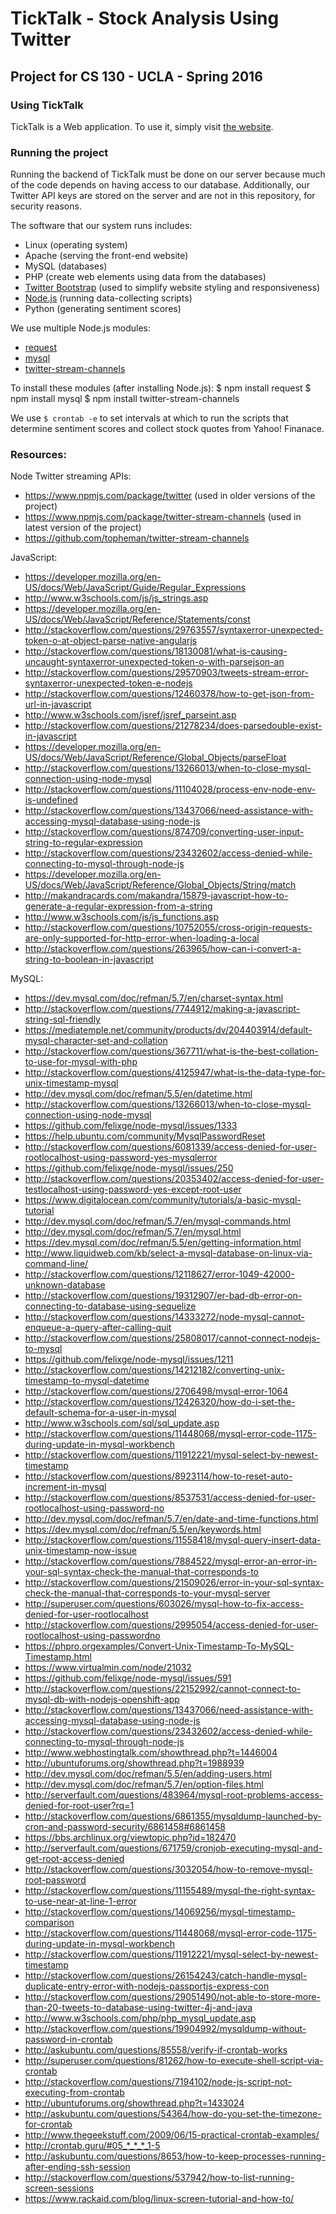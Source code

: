 # TickTalk - Stock Analysis Using Twitter
## Project for CS 130 - UCLA - Spring 2016

### Using TickTalk

TickTalk is a Web application.  To use it, simply visit [the website](http://52.27.111.35/).

### Running the project

Running the backend of TickTalk must be done on our server because much of the code depends on having access to our database.
Additionally, our Twitter API keys are stored on the server and are not in this repository, for security reasons.

The software that our system runs includes:
* Linux (operating system)
* Apache (serving the front-end website)
* MySQL (databases)
* PHP (create web elements using data from the databases)
* [Twitter Bootstrap](http://getbootstrap.com/2.3.2/) (used to simplify website styling and responsiveness)
* [Node.js](https://nodejs.org/en/) (running data-collecting scripts)
* Python (generating sentiment scores)

We use multiple Node.js modules:
* [request](https://github.com/request/request)
* [mysql](https://github.com/felixge/node-mysql)
* [twitter-stream-channels](https://www.npmjs.com/package/twitter-stream-channels)

To install these modules (after installing Node.js):
    $ npm install request
    $ npm install mysql
    $ npm install twitter-stream-channels

We use `$ crontab -e` to set intervals at which to run the scripts that determine sentiment scores and collect stock quotes from Yahoo! Finanace.

### Resources:

Node Twitter streaming APIs:
* https://www.npmjs.com/package/twitter (used in older versions of the project)
* https://www.npmjs.com/package/twitter-stream-channels (used in latest version of the project)
* https://github.com/topheman/twitter-stream-channels

JavaScript:
* https://developer.mozilla.org/en-US/docs/Web/JavaScript/Guide/Regular_Expressions
* http://www.w3schools.com/js/js_strings.asp
* https://developer.mozilla.org/en-US/docs/Web/JavaScript/Reference/Statements/const
* http://stackoverflow.com/questions/29763557/syntaxerror-unexpected-token-o-at-object-parse-native-angularjs
* http://stackoverflow.com/questions/18130081/what-is-causing-uncaught-syntaxerror-unexpected-token-o-with-parsejson-an
* http://stackoverflow.com/questions/29570903/tweets-stream-error-syntaxerror-unexpected-token-e-nodejs
* http://stackoverflow.com/questions/12460378/how-to-get-json-from-url-in-javascript
* http://www.w3schools.com/jsref/jsref_parseint.asp
* http://stackoverflow.com/questions/21278234/does-parsedouble-exist-in-javascript
* https://developer.mozilla.org/en-US/docs/Web/JavaScript/Reference/Global_Objects/parseFloat
* http://stackoverflow.com/questions/13266013/when-to-close-mysql-connection-using-node-mysql
* http://stackoverflow.com/questions/11104028/process-env-node-env-is-undefined
* http://stackoverflow.com/questions/13437066/need-assistance-with-accessing-mysql-database-using-node-js
* http://stackoverflow.com/questions/874709/converting-user-input-string-to-regular-expression
* http://stackoverflow.com/questions/23432602/access-denied-while-connecting-to-mysql-through-node-js
* https://developer.mozilla.org/en-US/docs/Web/JavaScript/Reference/Global_Objects/String/match
* http://makandracards.com/makandra/15879-javascript-how-to-generate-a-regular-expression-from-a-string
* http://www.w3schools.com/js/js_functions.asp
* http://stackoverflow.com/questions/10752055/cross-origin-requests-are-only-supported-for-http-error-when-loading-a-local
* http://stackoverflow.com/questions/263965/how-can-i-convert-a-string-to-boolean-in-javascript

MySQL:
* https://dev.mysql.com/doc/refman/5.7/en/charset-syntax.html
* http://stackoverflow.com/questions/7744912/making-a-javascript-string-sql-friendly
* https://mediatemple.net/community/products/dv/204403914/default-mysql-character-set-and-collation
* http://stackoverflow.com/questions/367711/what-is-the-best-collation-to-use-for-mysql-with-php
* http://stackoverflow.com/questions/4125947/what-is-the-data-type-for-unix-timestamp-mysql
* http://dev.mysql.com/doc/refman/5.5/en/datetime.html
* http://stackoverflow.com/questions/13266013/when-to-close-mysql-connection-using-node-mysql
* https://github.com/felixge/node-mysql/issues/1333
* https://help.ubuntu.com/community/MysqlPasswordReset
* http://stackoverflow.com/questions/6081339/access-denied-for-user-rootlocalhost-using-password-yes-mysqlerror
* https://github.com/felixge/node-mysql/issues/250
* http://stackoverflow.com/questions/20353402/access-denied-for-user-testlocalhost-using-password-yes-except-root-user
* https://www.digitalocean.com/community/tutorials/a-basic-mysql-tutorial
* http://dev.mysql.com/doc/refman/5.7/en/mysql-commands.html
* http://dev.mysql.com/doc/refman/5.7/en/mysql.html
* https://dev.mysql.com/doc/refman/5.5/en/getting-information.html
* http://www.liquidweb.com/kb/select-a-mysql-database-on-linux-via-command-line/
* http://stackoverflow.com/questions/12118627/error-1049-42000-unknown-database
* http://stackoverflow.com/questions/19312907/er-bad-db-error-on-connecting-to-database-using-sequelize
* http://stackoverflow.com/questions/14333272/node-mysql-cannot-enqueue-a-query-after-calling-quit
* http://stackoverflow.com/questions/25808017/cannot-connect-nodejs-to-mysql
* https://github.com/felixge/node-mysql/issues/1211
* http://stackoverflow.com/questions/14212182/converting-unix-timestamp-to-mysql-datetime
* http://stackoverflow.com/questions/2706498/mysql-error-1064
* http://stackoverflow.com/questions/12426320/how-do-i-set-the-default-schema-for-a-user-in-mysql
* http://www.w3schools.com/sql/sql_update.asp
* http://stackoverflow.com/questions/11448068/mysql-error-code-1175-during-update-in-mysql-workbench
* http://stackoverflow.com/questions/11912221/mysql-select-by-newest-timestamp
* http://stackoverflow.com/questions/8923114/how-to-reset-auto-increment-in-mysql
* http://stackoverflow.com/questions/8537531/access-denied-for-user-rootlocalhost-using-password-no
* http://dev.mysql.com/doc/refman/5.7/en/date-and-time-functions.html
* https://dev.mysql.com/doc/refman/5.5/en/keywords.html
* http://stackoverflow.com/questions/11558418/mysql-query-insert-data-unix-timestamp-now-issue
* http://stackoverflow.com/questions/7884522/mysql-error-an-error-in-your-sql-syntax-check-the-manual-that-corresponds-to
* http://stackoverflow.com/questions/21509026/error-in-your-sql-syntax-check-the-manual-that-corresponds-to-your-mysql-server
* http://superuser.com/questions/603026/mysql-how-to-fix-access-denied-for-user-rootlocalhost
* http://stackoverflow.com/questions/2995054/access-denied-for-user-rootlocalhost-using-passwordno
* https://phpro.orgexamples/Convert-Unix-Timestamp-To-MySQL-Timestamp.html
* https://www.virtualmin.com/node/21032
* https://github.com/felixge/node-mysql/issues/591
* http://stackoverflow.com/questions/22152992/cannot-connect-to-mysql-db-with-nodejs-openshift-app
* http://stackoverflow.com/questions/13437066/need-assistance-with-accessing-mysql-database-using-node-js
* http://stackoverflow.com/questions/23432602/access-denied-while-connecting-to-mysql-through-node-js
* http://www.webhostingtalk.com/showthread.php?t=1446004
* http://ubuntuforums.org/showthread.php?t=1988939
* http://dev.mysql.com/doc/refman/5.5/en/adding-users.html
* http://dev.mysql.com/doc/refman/5.7/en/option-files.html
* http://serverfault.com/questions/483964/mysql-root-problems-access-denied-for-root-user?rq=1
* http://stackoverflow.com/questions/6861355/mysqldump-launched-by-cron-and-password-security/6861458#6861458
* https://bbs.archlinux.org/viewtopic.php?id=182470
* http://serverfault.com/questions/671759/cronjob-executing-mysql-and-get-root-access-denied
* http://stackoverflow.com/questions/3032054/how-to-remove-mysql-root-password
* http://stackoverflow.com/questions/11155489/mysql-the-right-syntax-to-use-near-at-line-1-error
* http://stackoverflow.com/questions/14069256/mysql-timestamp-comparison
* http://stackoverflow.com/questions/11448068/mysql-error-code-1175-during-update-in-mysql-workbench
* http://stackoverflow.com/questions/11912221/mysql-select-by-newest-timestamp
* http://stackoverflow.com/questions/26154243/catch-handle-mysql-duplicate-entry-error-with-nodejs-passportjs-express-con
* http://stackoverflow.com/questions/29051490/not-able-to-store-more-than-20-tweets-to-database-using-twitter-4j-and-java
* http://www.w3schools.com/php/php_mysql_update.asp
* http://stackoverflow.com/questions/19904992/mysqldump-without-password-in-crontab
* http://askubuntu.com/questions/85558/verify-if-crontab-works
* http://superuser.com/questions/81262/how-to-execute-shell-script-via-crontab
* http://stackoverflow.com/questions/7194102/node-js-script-not-executing-from-crontab
* http://ubuntuforums.org/showthread.php?t=1433024
* http://askubuntu.com/questions/54364/how-do-you-set-the-timezone-for-crontab
* http://www.thegeekstuff.com/2009/06/15-practical-crontab-examples/
* http://crontab.guru/#05_*_*_*_1-5
* http://askubuntu.com/questions/8653/how-to-keep-processes-running-after-ending-ssh-session
* http://stackoverflow.com/questions/537942/how-to-list-running-screen-sessions
* https://www.rackaid.com/blog/linux-screen-tutorial-and-how-to/